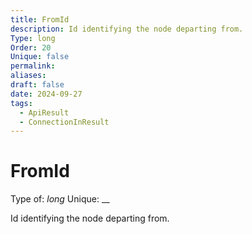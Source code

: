 ```yaml
---
title: FromId
description: Id identifying the node departing from.
Type: long
Order: 20
Unique: false
permalink: 
aliases: 
draft: false
date: 2024-09-27
tags:
  - ApiResult
  - ConnectionInResult
---
```

# FromId

Type of: _long_
Unique: __

Id identifying the node departing from.

